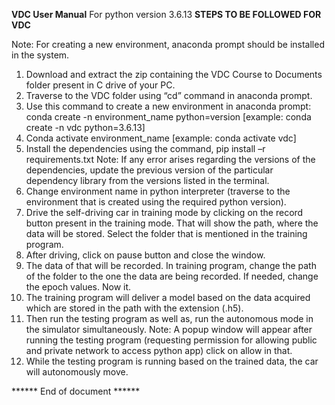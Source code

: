 **VDC User Manual**
For python version     3.6.13
**STEPS TO BE FOLLOWED FOR VDC**

Note: For creating a new environment, anaconda prompt should be installed in the system.
1.	Download and extract the zip containing the VDC Course to Documents folder present in C drive of your PC.
2.	Traverse to the VDC folder using “cd” command in anaconda prompt.
3.	Use this command to create a new environment in anaconda prompt:  conda create -n environment_name python=version [example: conda create -n vdc python=3.6.13] 
4.	 Conda activate environment_name [example: conda activate vdc]
5.	Install the dependencies using the command, pip install –r requirements.txt
Note: If any error arises regarding the versions of the dependencies, update the previous version of the particular dependency library from the versions listed in the terminal.
6.	Change environment name in python interpreter (traverse to the environment that is created using the required python version).
7.	Drive the self-driving car in training mode by clicking on the record button present in the training mode. That will show the path, where the data will be stored. Select the folder that is mentioned in the training program.
8.	After driving, click on pause button and close the window.
9.	The data of that will be recorded. In training program, change the path of the folder to the one the data are being recorded. If needed, change the epoch values. Now it.
10.	The training program will deliver a model based on the data acquired which are stored in the path with the extension (.h5).
11.	Then run the testing program as well as, run the autonomous mode in the simulator simultaneously.
Note: A popup window will appear after running the testing program (requesting permission for allowing public and private network to access python app) click on allow in that.
12.	While the testing program is running based on the trained data, the car will autonomously move.

****** End of document ******
